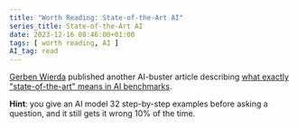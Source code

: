 ```yaml
---
title: "Worth Reading: State-of-the-Art AI"
series_title: State-of-the-Art AI
date: 2023-12-16 08:46:00+01:00
tags: [ worth reading, AI ]
AI_tag: read
---
```

[Gerben Wierda](https://www.linkedin.com/in/gerbenwierda/) published another AI-buster article describing [what exactly "state-of-the-art" means in AI benchmarks](https://ea.rna.nl/2023/12/08/state-of-the-art-gemini-gpt-and-friends-take-a-shot-at-learning/).

**Hint**: you give an AI model 32 step-by-step examples before asking a question, and it still gets it wrong 10% of the time.
